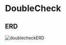 # DoubleCheck

## ERD
![doublecheckERD](https://user-images.githubusercontent.com/62270575/127224043-dcc0eaab-ab31-44e5-bae9-fd672b85281c.PNG)
